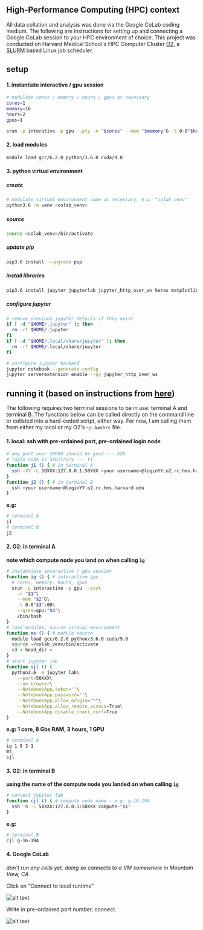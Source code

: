 ## High-Performance Computing (HPC) context

All data collation and analysis was done via the Google CoLab coding medium. The following are instructions for setting up and connecting a Google CoLab session to your HPC environment of choice. This project was conducted on Harvard Medical School's HPC Computer Cluster [O2](https://wiki.rc.hms.harvard.edu/display/O2), a [SLURM](https://en.wikipedia.org/wiki/Slurm_Workload_Manager) based Linux job scheduler.

## setup

#### 1. instantiate interactive / gpu session
```bash
# modulate cores / memory / hours / gpus as necessary
cores=1 
memory=16
hours=2
gpus=1

srun -p interative -p gpu --pty -n "$cores" --mem "$memory"G -t 0-0"$hours":00 --gres=gpu:"$gpus" /bin/bash
```


#### 2. load modules
```bash
module load gcc/6.2.0 python/3.6.0 cuda/9.0
```


#### 3. python virtual environment

##### create
```bash
# modulate virtual environment name as necessary, e.g: "colab_venv"
python3.6 -m venv <colab_venv>
```
##### source
```bash
source <colab_venv>/bin/activate
```
##### update pip
```bash
pip3.6 install --upgrade pip
```
##### install libraries
```bash
pip3.6 install jupyter jupyterlab jupyter_http_over_ws keras matplotlib numpy pandas scipy seaborn tensorflow-gpu
```
##### configure jupyter
```bash
# remove previous jupyter details if they exist
if [ -d "$HOME/.jupyter" ]; then
  rm -rf $HOME/.jupyter
fi
if [ -d "$HOME/.local/share/jupyter" ]; then
  rm -rf $HOME/.local/share/jupyter
fi
```
```bash
# configure jupyter backend
jupyter notebook --generate-config
jupyter serverextension enable --py jupyter_http_over_ws
```


## running it (based on instructions from [here](https://wiki.rc.hms.harvard.edu/display/O2/Jupyter+on+O2))

The following requires two terminal sessions to be in use: terminal A and terminal B. The functions below can be called directly on the command line or collated into a hard-coded script, either way. For now, I am calling them from either my local or my O2's `~/.bashrc` file. 

#### 1. local: ssh with pre-ordained port, pre-ordained login node
```bash
# any port over 50000 should be good --- XXX
# login node is arbitrary --- YY
function j1 () { # in terminal A
  ssh -XY -L 50XXX:127.0.0.1:50XXX <your username>@loginYY.o2.rc.hms.harvard.edu
}
function j2 () { # in terminal B
  ssh <your username>@loginYY.o2.rc.hms.harvard.edu
}
```
**e.g:**
```bash
# terminal A
j1
# terminal B
j2
```


#### 2. O2: in terminal A
**note which compute node you land on when calling `ig`**
```bash
# instantiate interactive / gpu session
function ig () { # interactive gpu
  # cores, memory, hours, gpus
  srun -p interactive -p gpu --pty\
    -n "$1"\
    --mem "$2"G\
    -t 0-0"$3":00\
    --gres=gpu:"$4"\
    /bin/bash
}
# load modules, source virtual environment
function ms () { # module source
  module load gcc/6.2.0 python/3.6.0 cuda/9.0
  source ~/colab_venv/bin/activate
  cd < head_dir >
}
# start jupyter lab
function sjl () {
  python3.6 -m jupyter lab\
    --port=50XXX\
    --no-browser\
    --NotebookApp.token=''\
    --NotebookApp.password=''\
    --NotebookApp.allow_origin="*"\
    --NotebookApp.allow_remote_access=True\
    --NotebookApp.disable_check_xsrf=True
}
```
**e.g: 1 core, 8 Gbs RAM, 3 hours, 1 GPU**
```bash
# terminal A
ig 1 8 3 1
ms
sjl
```


#### 3. O2: in terminal B
**using the name of the compute node you landed on when calling `ig`**
```bash
# connect jupyter lab
function cjl () { # compute node name - e.g: g-16-194
  ssh -N -L 50XXX:127.0.0.1:50XXX compute-"$1"
}
```
**e.g:**
```bash
# terminal B
cjl g-16-194
```

#### 4. Google CoLab 
*_don't run any cells yet, doing so connects to a VM somewhere in Mountain View, CA_*

Click on "Connect to local runtime"

![alt text](https://user-images.githubusercontent.com/12707356/50926846-04989f00-1424-11e9-86c3-b62b77cc5e18.png)


Write in pre-ordained port number, connect.

![alt text](https://user-images.githubusercontent.com/12707356/50927184-03b43d00-1425-11e9-894c-8c72014c91a4.png)

